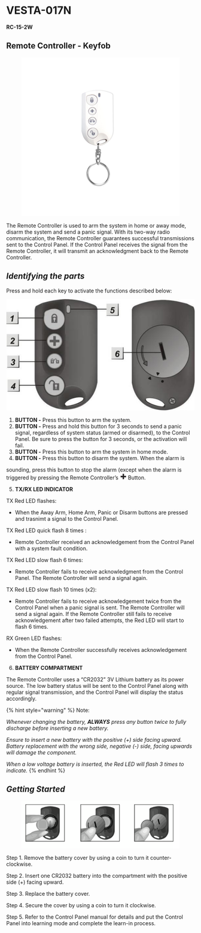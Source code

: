 # VESTA-017N

**RC-15-2W**

## **Remote Controller - Keyfob**

<figure><img src=".gitbook/assets/image (14) (1) (1).png" alt=""><figcaption></figcaption></figure>

The Remote Controller is used to arm the system in home or away mode, disarm the system and send a panic signal. With its two-way radio communication, the Remote Controller guarantees successful transmissions sent to the Control Panel. If the Control Panel receives the signal from the Remote Controller, it will transmit an acknowledgment back to the Remote Controller.

## _**Identifying the parts**_

Press and hold each key to activate the functions described below:

![](<.gitbook/assets/2 (92).jpeg>)

1. &#x20;**BUTTON -** Press this button to arm the system.
2. **BUTTON -** Press and hold this button for 3 seconds to send a panic signal, regardless of system status (armed or disarmed), to the Control Panel. Be sure to press the button for 3 seconds, or the activation will fail.
3. **BUTTON -** Press this button to arm the system in home mode.
4. **BUTTON -** Press this button to disarm the system. When the alarm is

sounding, press this button to stop the alarm (except when the alarm is triggered by pressing the Remote Controller’s ![](<.gitbook/assets/6 (64).jpeg>) Button.



5. **TX/RX LED INDICATOR**

TX Red LED flashes:

* When the Away Arm, Home Arm, Panic or Disarm buttons are pressed and trasnimt a signal to the Control Panel.&#x20;

TX Red LED quick flash 8 times :

* Remote Controller received an acknowledgement from the Control Panel with a system fault condition.

TX Red LED slow flash 6 times:

* Remote Controller fails to receive acknowledgment from the Control Panel. The Remote Controller will send a signal again.&#x20;

TX Red LED slow flash 10 times (x2):

* Remote Controller fails to receive acknowledgement twice from the Control Panel when a panic signal is sent. The Remote Controller will send a signal again. If the Remote Controller still fails to receive acknowledgement after two failed attempts, the Red LED will start to flash 6 times.

RX Green LED flashes:

* When the Remote Controller successfully receives acknowledgement from the Control Panel.



6. **BATTERY COMPARTMENT**

The Remote Controller uses a “CR2032” 3V Lithium battery as its power source. The low battery status will be sent to the Control Panel along with regular signal transmission, and the Control Panel will display the status accordingly.



{% hint style="warning" %}
Note:

_Whenever changing the battery, **ALWAYS** press any button twice to fully discharge before inserting a new battery._

_Ensure to insert a new battery with the positive (+) side facing upward. Battery replacement with the wrong side, negative (-) side, facing upwards will damage the component._

_When a low voltage battery is inserted, the Red LED will flash 3 times to indicate._
{% endhint %}

## _**Getting Started**_

<figure><img src=".gitbook/assets/image (5) (1) (1) (1) (1) (1) (1) (1).png" alt=""><figcaption></figcaption></figure>

Step 1. Remove the battery cover by using a coin to turn it counter-clockwise.

Step 2. Insert one CR2032 battery into the compartment with the positive side (+) facing upward.

Step 3. Replace the battery cover.

Step 4. Secure the cover by using a coin to turn it clockwise.

Step 5. Refer to the Control Panel manual for details and put the Control Panel into learning mode and complete the learn-in process.
